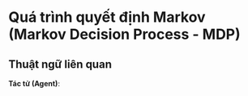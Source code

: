 # Quá trình quyết định Markov (Markov Decision Process - MDP)

## Thuật ngữ liên quan

**Tác tử (Agent)**: 